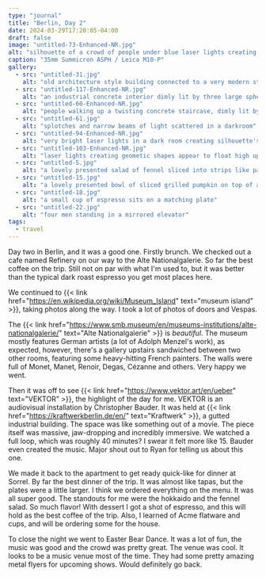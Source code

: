 ```yaml
---
type: "journal"
title: "Berlin, Day 2"
date: 2024-03-29T17:20:05-04:00
draft: false
image: "untitled-73-Enhanced-NR.jpg"
alt: "silhouette of a crowd of people under blue laser lights creating a geometic pattern"
caption: "35mm Summicron ASPH / Leica M10-P"
gallery:
  - src: "untitled-31.jpg"
    alt: "old architecture style building connected to a very modern style building at the edge of a river"
  - src: "untitled-117-Enhanced-NR.jpg"
    alt: "an industrial concrete interior dimly lit by three large sphere-shaped lights on tall, narrow stands"
  - src: "untitled-60-Enhanced-NR.jpg"
    alt: "people walking up a twisting concrete staircase, dimly lit by the tucked lights under the railing"
  - src: "untitled-61.jpg"
    alt: "splotches and narrow beams of light scattered in a darkroom"
  - src: "untitled-94-Enhanced-NR.jpg"
    alt: "very bright laser lights in a dark room creating silhouette's of the people below"
  - src: "untitled-103-Enhanced-NR.jpg"
    alt: "laser lights creating geometic shapes appear to float high up in a large dark room"
  - src: "untitled-5.jpg"
    alt: "a lovely presented salad of fennel sliced into strips like pasta in a rustic bowl on a wooden table"
  - src: "untitled-15.jpg"
    alt: "a lovely presented bowl of sliced grilled pumpkin on top of a purée with sesame seeds"
  - src: "untitled-18.jpg"
    alt: "a small cup of espresso sits on a matching plate"
  - src: "untitled-22.jpg"
    alt: "four men standing in a mirrored elevator"
tags:
  - travel
---
```


Day two in Berlin, and it was a good one. Firstly brunch. We checked out a cafe named Refinery on our way to the Alte Nationalgalerie. So far the best coffee on the trip. Still not on par with what I'm used to, but it was better than the typical dark roast espresso you get most places here.

We continued to {{< link href="https://en.wikipedia.org/wiki/Museum_Island" text="museum island" >}}, taking photos along the way. I took a lot of photos of doors and Vespas.

The {{< link href="https://www.smb.museum/en/museums-institutions/alte-nationalgalerie/" text="Alte Nationalgalerie" >}} is _beautiful_. The museum mostly features German artists (a lot of Adolph Menzel's work), as expected, however, there's a gallery upstairs sandwiched between two other rooms, featuring some heavy-hitting French painters. The walls were full of Monet, Manet, Renoir, Degas, Cézanne and others. Very happy we went.

Then it was off to see {{< link href="https://www.vektor.art/en/ueber" text="VEKTOR" >}}, the highlight of the day for me. VEKTOR is an audiovisual installation by Christopher Bauder. It was held at {{< link href="https://kraftwerkberlin.de/en/" text="Kraftwerk" >}}, a gutted industrial building. The space was like something out of a movie. The piece itself was massive, jaw-dropping and incredibly immersive. We watched a full loop, which was roughly 40 minutes? I swear it felt more like 15. Bauder even created the music. Major shout out to Ryan for telling us about this one.

We made it back to the apartment to get ready quick-like for dinner at Sorrel. By far the best dinner of the trip. It was almost like tapas, but the plates were a little larger. I think we ordered everything on the menu. It was all super good. The standouts for me were the hokkaido and the fennel salad. So much flavor! With dessert I got a shot of espresso, and this will hold as the best coffee of the trip. Also, I learned of Acme flatware and cups, and will be ordering some for the house.

To close the night we went to Easter Bear Dance. It was a lot of fun, the music was good and the crowd was pretty great. The venue was cool. It looks to be a music venue most of the time. They had some pretty amazing metal flyers for upcoming shows. Would definitely go back.
